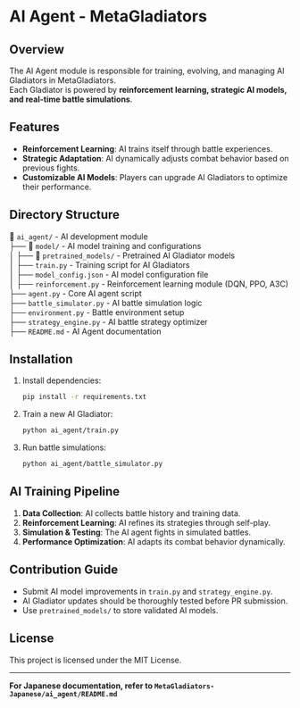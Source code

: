 # AI Agent - MetaGladiators

## Overview
The AI Agent module is responsible for training, evolving, and managing AI Gladiators in MetaGladiators.  
Each Gladiator is powered by **reinforcement learning, strategic AI models, and real-time battle simulations**.

## Features
- **Reinforcement Learning**: AI trains itself through battle experiences.
- **Strategic Adaptation**: AI dynamically adjusts combat behavior based on previous fights.
- **Customizable AI Models**: Players can upgrade AI Gladiators to optimize their performance.

## Directory Structure
📂 `ai_agent/` - AI development module  
 ├── 📂 `model/` - AI model training and configurations  
 │   ├── 📂 `pretrained_models/` - Pretrained AI Gladiator models  
 │   ├── `train.py` - Training script for AI Gladiators  
 │   ├── `model_config.json` - AI model configuration file  
 │   ├── `reinforcement.py` - Reinforcement learning module (DQN, PPO, A3C)  
 ├── `agent.py` - Core AI agent script  
 ├── `battle_simulator.py` - AI battle simulation logic  
 ├── `environment.py` - Battle environment setup  
 ├── `strategy_engine.py` - AI battle strategy optimizer  
 ├── `README.md` - AI Agent documentation  

## Installation
1. Install dependencies:
   ```bash
   pip install -r requirements.txt
   ```

2. Train a new AI Gladiator:
   ```bash
   python ai_agent/train.py
   ```

3. Run battle simulations:
   ```bash
   python ai_agent/battle_simulator.py
   ```

## AI Training Pipeline
1. **Data Collection**: AI collects battle history and training data.
2. **Reinforcement Learning**: AI refines its strategies through self-play.
3. **Simulation & Testing**: The AI agent fights in simulated battles.
4. **Performance Optimization**: AI adapts its combat behavior dynamically.

## Contribution Guide
- Submit AI model improvements in `train.py` and `strategy_engine.py`.
- AI Gladiator updates should be thoroughly tested before PR submission.
- Use `pretrained_models/` to store validated AI models.

## License
This project is licensed under the MIT License.

---

**For Japanese documentation, refer to `MetaGladiators-Japanese/ai_agent/README.md`**  
